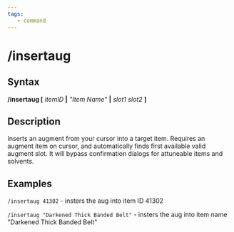 ```yaml
---
tags:
   - command
---
```

# /insertaug

## Syntax

**/insertaug [** _itemID_ **|** _"Item Name"_ **|** _slot1_ _slot2_ **]**

## Description

Inserts an augment from your cursor into a target item. Requires an augment item on cursor, and automatically finds first available valid augment slot. It will bypass confirmation dialogs for attuneable items and solvents. 

## Examples

`/insertaug 41302` - insters the aug into item ID 41302

`/insertaug "Darkened Thick Banded Belt"` - insters the aug into item name "Darkened Thick Banded Belt"
